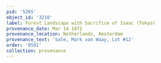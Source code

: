 ```yaml
---
pid: '5265'
object_id: '3210'
label: Forest Landscape with Sacrifice of Isaac (Tokyo)
provenance_date: Mar 14 1972
provenance_location: Netherlands, Amsterdam
provenance_text: 'Sale, Mark van Waay, Lot #12'
order: '0591'
collection: provenance
---
```

